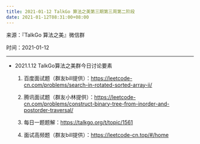 ```yaml
---
title: 2021-01-12 TalkGo 算法之美第三期第三周第二阶段
date: 2021-01-12T08:31:00+08:00
---
```

来源：『TalkGo 算法之美』微信群

时间：2021-01-12

---

- 2021.1.12
  TalkGo算法之美群今日讨论要素

  1. 百度面试题（群友bill提供）：https://leetcode-cn.com/problems/search-in-rotated-sorted-array-ii/

  2. 腾讯面试题（群友小林提供）：https://leetcode-cn.com/problems/construct-binary-tree-from-inorder-and-postorder-traversal/
  3. 每日一题题解：https://talkgo.org/t/topic/1561
  4. 面试高频题（群友bill提供）：https://leetcode-cn.top/#/home
